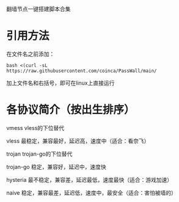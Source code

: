 翻墙节点一键搭建脚本合集
# 引用方法
在文件名之前添加：
~~~
bash <(curl -sL https://raw.githubusercontent.com/coinca/PassWall/main/
~~~
加上文件名和右括号，即可在linux上直接运行
# 各协议简介（按出生排序）
vmess vless的下位替代

vless 最稳定，兼容最好，延迟高，速度中（适合：看奈飞）

trojan trojan-go的下位替代

trojan-go 稳定，兼容好，延迟中，速度快

hysteria 最不稳定，兼容差，延迟最低，速度最快（适合：游戏加速）

naive 稳定，兼容最差，延迟低，速度中，最安全（适合：害怕被墙的）

